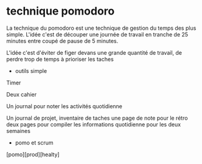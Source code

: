 technique pomodoro
====================

La technique du pomodoro est une technique de gestion du temps des plus simple.
L'idée c'est de découper une journée de travail en tranche de 25 minutes entre coupé
de pause de 5 minutes.

L'idée c'est d'éviter de figer devans une grande quantité de travail, de perdre trop
de temps à prioriser les taches 


  * outils simple

  Timer

  Deux cahier

  Un journal pour noter les activités quotidienne

  Un journal de projet, 
    inventaire de taches
    une page de note pour le rétro
    deux pages pour compiler les informations quotidienne pour les deux semaines


  * pomo et scrum

  [pomo][prod][healty]
